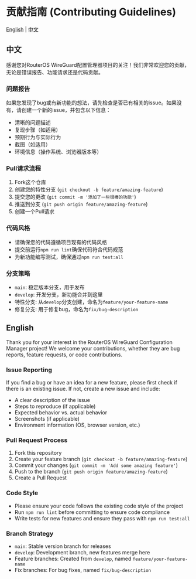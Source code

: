 # 贡献指南 (Contributing Guidelines)

[English](#english) | [中文](#chinese)

<a id="chinese"></a>
## 中文

感谢您对RouterOS WireGuard配置管理器项目的关注！我们非常欢迎您的贡献，无论是错误报告、功能请求还是代码贡献。

### 问题报告

如果您发现了bug或有新功能的想法，请先检查是否已有相关的issue。如果没有，请创建一个新的issue，并包含以下信息：

- 清晰的问题描述
- 复现步骤（如适用）
- 预期行为与实际行为
- 截图（如适用）
- 环境信息（操作系统、浏览器版本等）

### Pull请求流程

1. Fork这个仓库
2. 创建您的特性分支 (`git checkout -b feature/amazing-feature`)
3. 提交您的更改 (`git commit -m '添加了一些很棒的功能'`)
4. 推送到分支 (`git push origin feature/amazing-feature`)
5. 创建一个Pull请求

### 代码风格

- 请确保您的代码遵循项目现有的代码风格
- 提交前运行`npm run lint`确保代码符合代码规范
- 为新功能编写测试，确保通过`npm run test:all`

### 分支策略

- `main`: 稳定版本分支，用于发布
- `develop`: 开发分支，新功能合并到这里
- 特性分支: 从`develop`分支创建，命名为`feature/your-feature-name`
- 修复分支: 用于修复bug，命名为`fix/bug-description`

<a id="english"></a>
## English

Thank you for your interest in the RouterOS WireGuard Configuration Manager project! We welcome your contributions, whether they are bug reports, feature requests, or code contributions.

### Issue Reporting

If you find a bug or have an idea for a new feature, please first check if there is an existing issue. If not, create a new issue and include:

- A clear description of the issue
- Steps to reproduce (if applicable)
- Expected behavior vs. actual behavior
- Screenshots (if applicable)
- Environment information (OS, browser version, etc.)

### Pull Request Process

1. Fork this repository
2. Create your feature branch (`git checkout -b feature/amazing-feature`)
3. Commit your changes (`git commit -m 'Add some amazing feature'`)
4. Push to the branch (`git push origin feature/amazing-feature`)
5. Create a Pull Request

### Code Style

- Please ensure your code follows the existing code style of the project
- Run `npm run lint` before committing to ensure code compliance
- Write tests for new features and ensure they pass with `npm run test:all`

### Branch Strategy

- `main`: Stable version branch for releases
- `develop`: Development branch, new features merge here
- Feature branches: Created from `develop`, named `feature/your-feature-name`
- Fix branches: For bug fixes, named `fix/bug-description` 